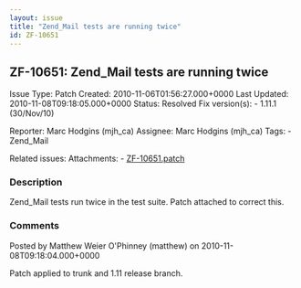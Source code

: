 ```yaml
---
layout: issue
title: "Zend_Mail tests are running twice"
id: ZF-10651
---
```


ZF-10651: Zend\_Mail tests are running twice
--------------------------------------------

 Issue Type: Patch Created: 2010-11-06T01:56:27.000+0000 Last Updated: 2010-11-08T09:18:05.000+0000 Status: Resolved Fix version(s): - 1.11.1 (30/Nov/10)
 
 Reporter:  Marc Hodgins (mjh\_ca)  Assignee:  Marc Hodgins (mjh\_ca)  Tags: - Zend\_Mail
 
 Related issues: 
 Attachments: - [ZF-10651.patch](/issues/secure/attachment/13425/ZF-10651.patch)
 
### Description

Zend\_Mail tests run twice in the test suite. Patch attached to correct this.

 

 

### Comments

Posted by Matthew Weier O'Phinney (matthew) on 2010-11-08T09:18:04.000+0000

Patch applied to trunk and 1.11 release branch.

 

 